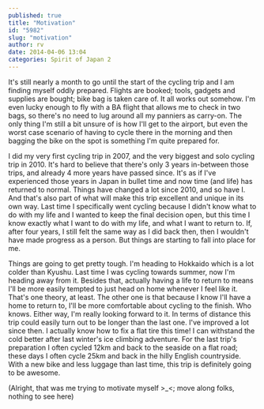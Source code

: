 ```yaml
---
published: true
title: "Motivation"
id: "5982"
slug: "motivation"
author: rv
date: 2014-04-06 13:04
categories: Spirit of Japan 2
---
```

It's still nearly a month to go until the start of the cycling trip and I am finding myself oddly prepared. Flights are booked; tools, gadgets and supplies are bought; bike bag is taken care of. It all works out somehow. I'm even lucky enough to fly with a BA flight that allows me to check in two bags, so there's no need to lug around all my panniers as carry-on. The only thing I'm still a bit unsure of is how I'll get to the airport, but even the worst case scenario of having to cycle there in the morning and then bagging the bike on the spot is something I'm quite prepared for.

I did my very first cycling trip in 2007, and the very biggest and solo cycling trip in 2010. It's hard to believe that there's only 3 years in-between those trips, and already 4 more years have passed since. It's as if I've experienced those years in Japan in bullet time and now time (and life) has returned to normal. Things have changed a lot since 2010, and so have I. And that's also part of what will make this trip excellent and unique in its own way. Last time I specifically went cycling because I didn't know what to do with my life and I wanted to keep the final decision open, but this time I know exactly what I want to do with my life, and what I want to return to. If, after four years, I still felt the same way as I did back then, then I wouldn't have made progress as a person. But things are starting to fall into place for me.

Things are going to get pretty tough. I'm heading to Hokkaido which is a lot colder than Kyushu. Last time I was cycling towards summer, now I'm heading away from it. Besides that, actually having a life to return to means I'll be more easily tempted to just head on home whenever I feel like it. That's one theory, at least. The other one is that because I know I'll have a home to return to, I'll be more comfortable about cycling to the finish. Who knows. Either way, I'm really looking forward to it. In terms of distance this trip could easily turn out to be longer than the last one. I've improved a lot since then. I actually know how to fix a flat tire this time! I can withstand the cold better after last winter's ice climbing adventure. For the last trip's preparation I often cycled 12km and back to the seaside on a flat road; these days I often cycle 25km and back in the hilly English countryside. With a new bike and less luggage than last time, this trip is definitely going to be awesome.

(Alright, that was me trying to motivate myself &gt;_&lt;; move along folks, nothing to see here)